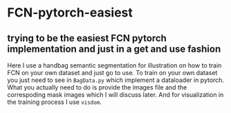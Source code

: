 # FCN-pytorch-easiest

## trying to be the easiest FCN pytorch implementation and just in a get and use fashion
Here I use a handbag semantic segmentation for illustration on how to train FCN on your own dataset and just go to use.
To train on your own dataset you just need to see in ```BagData.py``` which implement a dataloader in pytorch. What you actually need to do is provide the images file and the correspoding mask images which I will discuss later. And for visualization in the training process I use ```visdom```.
